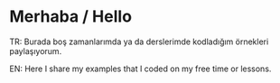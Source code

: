 # Merhaba / Hello

TR:
    Burada boş zamanlarımda ya da derslerimde kodladığım örnekleri paylaşıyorum.

EN:
    Here I share my examples that I coded on my free time or lessons.